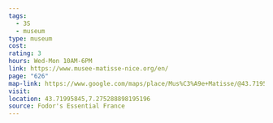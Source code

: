 ```yaml
---
tags:
  - 3S
  - museum
type: museum
cost: 
rating: 3
hours: Wed-Mon 10AM-6PM
link: https://www.musee-matisse-nice.org/en/
page: "626"
map-link: https://www.google.com/maps/place/Mus%C3%A9e+Matisse/@43.719597,7.2742369,17.75z/data=!4m6!3m5!1s0x12cdc5502bf83e9f:0x10323967b78b1689!8m2!3d43.7196181!4d7.2756201!16s%2Fm%2F0gx0l75?entry=ttu&g_ep=EgoyMDI0MTAwNy4xIKXMDSoASAFQAw%3D%3D
visit: 
location: 43.71995845,7.275288898195196
source: Fodor's Essential France
---
```


